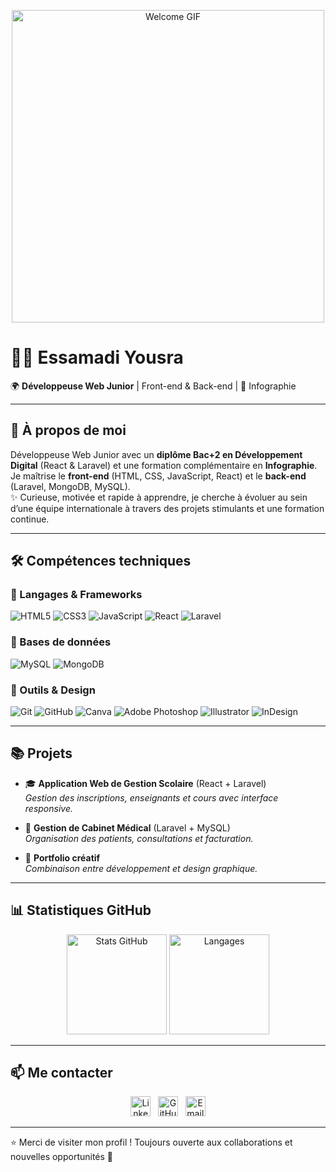 <p align="center">
  <img src="https://media4.giphy.com/media/v1.Y2lkPTc5MGI3NjExZWI5cDMzZzhxbmUwcXI5aDZ5YXJqdGs3MHR3dzZrMXh2dmx5cHJhciZlcD12MV9pbnRlcm5hbF9naWZfYnlfaWQmY3Q9Zw/J62HBg2OPDoM81Wcnt/giphy.gif" alt="Welcome GIF" width="500"/>
</p>

# 👩‍💻 Essamadi Yousra  

🌍 **Développeuse Web Junior** | Front-end & Back-end | 🎨 Infographie  

---

## 🚀 À propos de moi
Développeuse Web Junior avec un **diplôme Bac+2 en Développement Digital** (React & Laravel) et une formation complémentaire en **Infographie**.  
Je maîtrise le **front-end** (HTML, CSS, JavaScript, React) et le **back-end** (Laravel, MongoDB, MySQL).  
✨ Curieuse, motivée et rapide à apprendre, je cherche à évoluer au sein d’une équipe internationale à travers des projets stimulants et une formation continue.  

---

## 🛠️ Compétences techniques  

### 🔹 Langages & Frameworks
![HTML5](https://img.shields.io/badge/HTML5-E34F26?style=for-the-badge&logo=html5&logoColor=white)
![CSS3](https://img.shields.io/badge/CSS3-1572B6?style=for-the-badge&logo=css3&logoColor=white)
![JavaScript](https://img.shields.io/badge/JavaScript-F7DF1E?style=for-the-badge&logo=javascript&logoColor=black)
![React](https://img.shields.io/badge/React-61DAFB?style=for-the-badge&logo=react&logoColor=black)
![Laravel](https://img.shields.io/badge/Laravel-FF2D20?style=for-the-badge&logo=laravel&logoColor=white)

### 🔹 Bases de données
![MySQL](https://img.shields.io/badge/MySQL-4479A1?style=for-the-badge&logo=mysql&logoColor=white)
![MongoDB](https://img.shields.io/badge/MongoDB-4EA94B?style=for-the-badge&logo=mongodb&logoColor=white)

### 🔹 Outils & Design
![Git](https://img.shields.io/badge/Git-F05032?style=for-the-badge&logo=git&logoColor=white)
![GitHub](https://img.shields.io/badge/GitHub-181717?style=for-the-badge&logo=github&logoColor=white)
![Canva](https://img.shields.io/badge/Canva-00C4CC?style=for-the-badge&logo=canva&logoColor=white)
![Adobe Photoshop](https://img.shields.io/badge/Photoshop-31A8FF?style=for-the-badge&logo=adobe-photoshop&logoColor=white)
![Illustrator](https://img.shields.io/badge/Illustrator-FF9A00?style=for-the-badge&logo=adobe-illustrator&logoColor=white)
![InDesign](https://img.shields.io/badge/InDesign-FF3366?style=for-the-badge&logo=adobe-indesign&logoColor=white)

---

## 📚 Projets  

- 🎓 **Application Web de Gestion Scolaire** (React + Laravel)  
  _Gestion des inscriptions, enseignants et cours avec interface responsive._  

- 🏥 **Gestion de Cabinet Médical** (Laravel + MySQL)  
  _Organisation des patients, consultations et facturation._  

- 🎨 **Portfolio créatif**  
  _Combinaison entre développement et design graphique._  

---

## 📊 Statistiques GitHub  

<p align="center">
  <img src="https://github-readme-stats.vercel.app/api?username=YousraEs&show_icons=true&theme=radical" alt="Stats GitHub" height="160"/>
  <img src="https://github-readme-stats.vercel.app/api/top-langs/?username=YousraEs&layout=compact&theme=radical" alt="Langages" height="160"/>
</p>

---

## 📫 Me contacter  

<p align="center">
  <a href="https://www.linkedin.com/in/yousra-essamadi/" target="_blank" style="text-decoration:none;">
    <img alt="LinkedIn" height="32"
      src="https://img.shields.io/badge/LinkedIn-Yousra%20Essamadi-?style=flat&logo=linkedin&logoColor=white&labelColor=0A66C2&color=0A66C2">
  </a>
  &nbsp;
  <a href="https://github.com/YousraEs" target="_blank" style="text-decoration:none;">
    <img alt="GitHub" height="32"
      src="https://img.shields.io/badge/GitHub-YousraEs-?style=flat&logo=github&logoColor=white&labelColor=181717&color=181717">
  </a>
  &nbsp;
  <a href="mailto:essamadiyousra19@gmail.com" style="text-decoration:none;">
    <img alt="Email" height="32"
      src="https://img.shields.io/badge/Email-essamadiyousra19%40gmail.com-?style=flat&logo=gmail&logoColor=white&labelColor=f4acb7&color=9d8189">
  </a>
</p>

---

⭐ Merci de visiter mon profil ! Toujours ouverte aux collaborations et nouvelles opportunités 🚀

